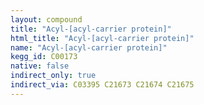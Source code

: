```yaml
---
layout: compound
title: "Acyl-[acyl-carrier protein]"
html_title: "Acyl-[acyl-carrier protein]"
name: "Acyl-[acyl-carrier protein]"
kegg_id: C00173
native: false
indirect_only: true
indirect_via: C03395 C21673 C21674 C21675
---
```

